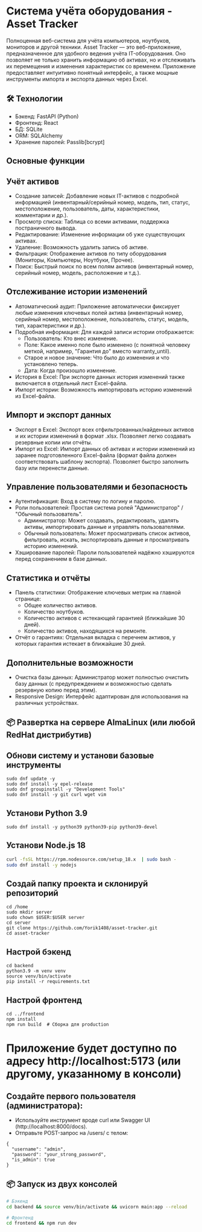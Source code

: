 # Система учёта оборудования - Asset Tracker

Полноценная веб-система для учёта компьютеров, ноутбуков, мониторов и другой техники.
Asset Tracker — это веб-приложение, предназначенное для удобного ведения учёта IT-оборудования. Оно позволяет не только хранить информацию об активах, но и отслеживать их перемещения и изменения характеристик со временем. Приложение предоставляет интуитивно понятный интерфейс, а также мощные инструменты импорта и экспорта данных через Excel.

## 🛠 Технологии
- Бэкенд: FastAPI (Python)
- Фронтенд: React
- БД: SQLite 
- ORM: SQLAlchemy
- Хранение паролей: Passlib[bcrypt]

## Основные функции
## Учёт активов
- Создание записей: Добавление новых IT-активов с подробной информацией (инвентарный/серийный номер, модель, тип, статус, местоположение, пользователь, даты, характеристики, комментарии и др.).
- Просмотр списка: Таблица со всеми активами, поддержка постраничного вывода.
- Редактирование: Изменение информации об уже существующих активах.
- Удаление: Возможность удалить запись об активе.
- Фильтрация: Отображение активов по типу оборудования (Мониторы, Компьютеры, Ноутбуки, Прочее).
- Поиск: Быстрый поиск по всем полям активов (инвентарный номер, серийный номер, модель, расположение и т.д.).

## Отслеживание истории изменений
- Автоматический аудит: Приложение автоматически фиксирует любые изменения ключевых полей актива (инвентарный номер, серийный номер, местоположение, пользователь, статус, модель, тип, характеристики и др.).
- Подробная информация: Для каждой записи истории отображается:
    - Пользователь: Кто внес изменение.
    - Поле: Какое именно поле было изменено (с понятной человеку меткой, например, "Гарантия до" вместо warranty_until).
    - Старое и новое значение: Что было до изменения и что установлено теперь.
    - Дата: Когда произошло изменение.
- История в Excel: При экспорте данных история изменений также включается в отдельный лист Excel-файла.
- Импорт истории: Возможность импортировать историю изменений из Excel-файла.

## Импорт и экспорт данных
- Экспорт в Excel: Экспорт всех отфильтрованных/найденных активов и их истории изменений в формат .xlsx. Позволяет легко создавать резервные копии или отчёты.
- Импорт из Excel: Импорт данных об активах и истории изменений из заранее подготовленного Excel-файла (формат файла должен соответствовать шаблону экспорта). Позволяет быстро заполнить базу или перенести данные.

## Управление пользователями и безопасность
- Аутентификация: Вход в систему по логину и паролю.
- Роли пользователей: Простая система ролей "Администратор" / "Обычный пользователь".
    - Администратор: Может создавать, редактировать, удалять активы, импортировать данные и управлять пользователями.
    - Обычный пользователь: Может просматривать список активов, фильтровать, искать, экспортировать данные и просматривать историю изменений.
- Хэширование паролей: Пароли пользователей надёжно хэшируются перед сохранением в базе данных.

## Статистика и отчёты
- Панель статистики: Отображение ключевых метрик на главной странице:
    - Общее количество активов.
    - Количество ноутбуков.
    - Количество активов с истекающей гарантией (ближайшие 30 дней).
    - Количество активов, находящихся на ремонте.
- Отчёт о гарантиях: Отдельная вкладка с перечнем активов, у которых гарантия истекает в ближайшие 30 дней.

## Дополнительные возможности
- Очистка базы данных: Администратор может полностью очистить базу данных (с предупреждением и возможностью сделать резервную копию перед этим).
- Responsive Design: Интерфейс адаптирован для использования на различных устройствах.

## 📦 Развертка на сервере AlmaLinux (или любой RedHat дистрибутив)
## Обнови систему и установи базовые инструменты
```
sudo dnf update -y
sudo dnf install -y epel-release
sudo dnf groupinstall -y "Development Tools"
sudo dnf install -y git curl wget vim
```
## Установи Python 3.9
```
sudo dnf install -y python39 python39-pip python39-devel
```
## Установи Node.js 18
```bash
curl -fsSL https://rpm.nodesource.com/setup_18.x  | sudo bash -
sudo dnf install -y nodejs
```
## Создай папку проекта и склонируй репозиторий
```
cd /home
sudo mkdir server
sudo chown $USER:$USER server
cd server
git clone https://github.com/Yorik1408/asset-tracker.git 
cd asset-tracker
```
## Настрой бэкенд
```
cd backend
python3.9 -m venv venv
source venv/bin/activate
pip install -r requirements.txt
```
## Настрой фронтенд
```
cd ../frontend
npm install
npm run build  # Сборка для production
```
# Приложение будет доступно по адресу http://localhost:5173 (или другому, указанному в консоли)

## Создайте первого пользователя (администратора):
- Используйте инструмент вроде curl или Swagger UI (http://localhost:8000/docs).
- Отправьте POST-запрос на /users/ с телом:
```
{
  "username": "admin",
  "password": "your_strong_password",
  "is_admin": true
}
```

## 📦 Запуск из двух консолей
```bash
# Бэкенд
cd backend && source venv/bin/activate && uvicorn main:app --reload

# Фронтенд
cd frontend && npm run dev
